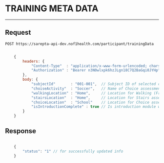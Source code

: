 # TRAINING META DATA
--------------------

## Request

    POST https://sarepta-api-dev.nof1health.com/participant/trainingData

```javascript

    {
        headers: {
            "Content-Type"  : "application/x-www-form-urlencoded; charset=utf-8",
            "Authorization" : "Bearer n3N0wlxpk6hzJLgn18C7Q2BaGqi0JYHp"
        },
        body: {
            "subjectId"       : "001-001",  // Subject ID of selected child
            "choiseActivity"  : "Soccer",   // Name of Choice assessment
            "walkingLocation" : "Home",     // Location for Walking (Front View and Side View) and Standing assesment
            "stairsLocation"  : "Home",     // Location for Stairs assesment
            "choiceLocation"  : "School"    // Location for Choice assesment,
            "isIntroductionComplete" : true // Is introduction module was submited
        }
    }

```

## Response

```javascript

    {
        "status": "1" // for successfully updated info
    }

```